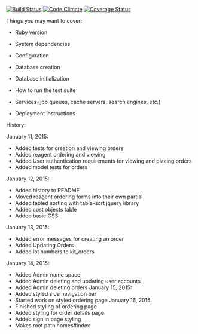 [![Build Status](https://travis-ci.org/graffam/breakable_toy.svg?branch=master)](https://travis-ci.org/graffam/breakable_toy) [![Code Climate](https://codeclimate.com/github/graffam/breakable_toy.png)](https://codeclimate.com/github/graffam/breakable_toy) [![Coverage Status](https://coveralls.io/repos/graffam/breakable_toy/badge.png)](https://coveralls.io/r/graffam/breakable_toy)


Things you may want to cover:

* Ruby version

* System dependencies

* Configuration

* Database creation

* Database initialization

* How to run the test suite

* Services (job queues, cache servers, search engines, etc.)

* Deployment instructions


History:

January 11, 2015:
* Added tests for creation and viewing orders
* Added reagent ordering and viewing
* Added User authentication requirements for viewing and placing orders
* Added model tests for orders

January 12, 2015:
* Added history to README
* Moved reagent ordering forms into their own partial
* Added tabled sorting with table-sort jquery library
* Added cost objects table
* Added basic CSS

January 13, 2015:
* Added error messages for creating an order
* Added Updating Orders
* Added lot numbers to kit_orders

January 14, 2015:
* Added Admin name space
* Added Admin deleting and updating user accounts
* Added Admin deleting orders
January 15, 2015:
* Added styled side navigation bar
* Started work on styled ordering page
January 16, 2015:
* Finished styling of ordering page
* Added styling for order details page
* Added sign in page styling
* Makes root path homes#index
